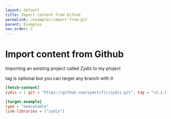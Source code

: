 ```yaml
---
layout: default
title: Import content from Github
permalink: /examples/import-from-git
parent: Examples
nav_order: 2
---
```


# Import content from Github

Importing an existing project called Zydis to my project

tag is optional but you can target any branch with it

```toml
[fetch-content]
zydis = { git = "https://github.com/zyantific/zydis.git", tag = "v3.1.0" }

[target.example]
type = "executable"
link-libraries = ["zydis"]
```
